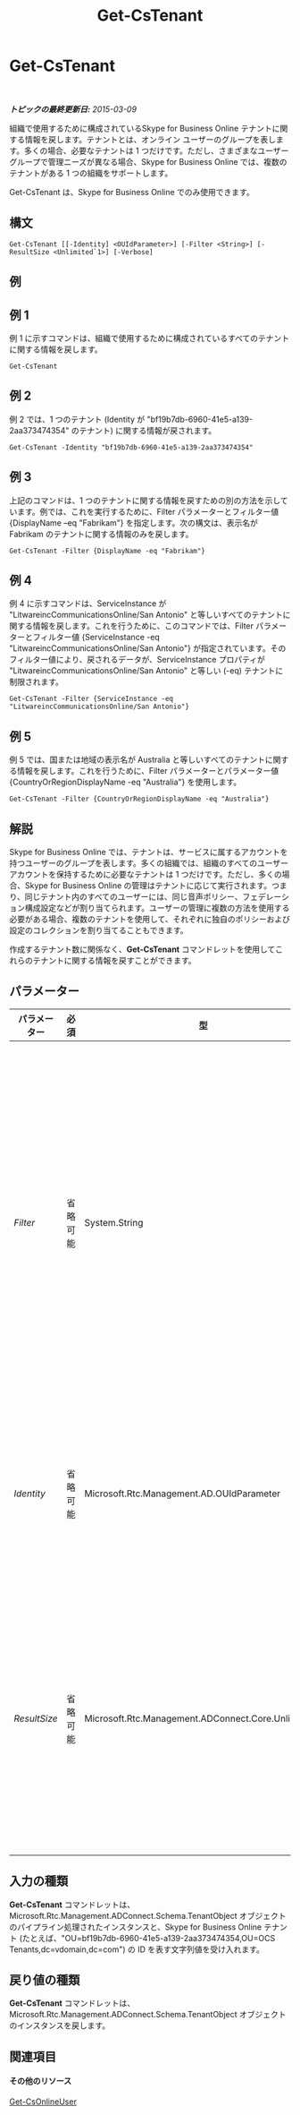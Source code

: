 ﻿---
title: Get-CsTenant
TOCTitle: Get-CsTenant
ms:assetid: 7b642117-5ca7-4a5b-bca7-16b0ae694ae2
ms:mtpsurl: https://technet.microsoft.com/ja-jp/library/JJ994044(v=OCS.15)
ms:contentKeyID: 52056627
ms.date: 05/19/2016
mtps_version: v=OCS.15
ms.translationtype: HT
---

# Get-CsTenant

 

_**トピックの最終更新日:** 2015-03-09_

組織で使用するために構成されているSkype for Business Online テナントに関する情報を戻します。テナントとは、オンライン ユーザーのグループを表します。多くの場合、必要なテナントは 1 つだけです。ただし、さまざまなユーザー グループで管理ニーズが異なる場合、Skype for Business Online では、複数のテナントがある 1 つの組織をサポートします。

Get-CsTenant は、Skype for Business Online でのみ使用できます。

## 構文

    Get-CsTenant [[-Identity] <OUIdParameter>] [-Filter <String>] [-ResultSize <Unlimited`1>] [-Verbose]

## 例

## 例 1

例 1 に示すコマンドは、組織で使用するために構成されているすべてのテナントに関する情報を戻します。

    Get-CsTenant

## 例 2

例 2 では、1 つのテナント (Identity が "bf19b7db-6960-41e5-a139-2aa373474354" のテナント) に関する情報が戻されます。

    Get-CsTenant -Identity "bf19b7db-6960-41e5-a139-2aa373474354"

## 例 3

上記のコマンドは、1 つのテナントに関する情報を戻すための別の方法を示しています。例では、これを実行するために、Filter パラメーターとフィルター値 {DisplayName –eq "Fabrikam"} を指定します。次の構文は、表示名が Fabrikam のテナントに関する情報のみを戻します。

    Get-CsTenant -Filter {DisplayName -eq "Fabrikam"}

## 例 4

例 4 に示すコマンドは、ServiceInstance が "LitwareincCommunicationsOnline/San Antonio" と等しいすべてのテナントに関する情報を戻します。これを行うために、このコマンドでは、Filter パラメーターとフィルター値 {ServiceInstance -eq "LitwareincCommunicationsOnline/San Antonio"} が指定されています。そのフィルター値により、戻されるデータが、ServiceInstance プロパティが "LitwareincCommunicationsOnline/San Antonio" と等しい (-eq) テナントに制限されます。

    Get-CsTenant -Filter {ServiceInstance -eq "LitwareincCommunicationsOnline/San Antonio"}

## 例 5

例 5 では、国または地域の表示名が Australia と等しいすべてのテナントに関する情報を戻します。これを行うために、Filter パラメーターとパラメーター値 {CountryOrRegionDisplayName -eq "Australia"} を使用します。

    Get-CsTenant -Filter {CountryOrRegionDisplayName -eq "Australia"}

## 解説

Skype for Business Online では、テナントは、サービスに属するアカウントを持つユーザーのグループを表します。多くの組織では、組織のすべてのユーザー アカウントを保持するために必要なテナントは 1 つだけです。ただし、多くの場合、Skype for Business Online の管理はテナントに応じて実行されます。つまり、同じテナント内のすべてのユーザーには、同じ音声ポリシー、フェデレーション構成設定などが割り当てられます。ユーザーの管理に複数の方法を使用する必要がある場合、複数のテナントを使用して、それぞれに独自のポリシーおよび設定のコレクションを割り当てることもできます。

作成するテナント数に関係なく、**Get-CsTenant** コマンドレットを使用してこれらのテナントに関する情報を戻すことができます。

## パラメーター


<table>
<colgroup>
<col style="width: 25%" />
<col style="width: 25%" />
<col style="width: 25%" />
<col style="width: 25%" />
</colgroup>
<thead>
<tr class="header">
<th>パラメーター</th>
<th>必須</th>
<th>型</th>
<th>説明</th>
</tr>
</thead>
<tbody>
<tr class="odd">
<td><p><em>Filter</em></p></td>
<td><p>省略可能</p></td>
<td><p>System.String</p></td>
<td><p>Active Directory 属性を使用して、完全な Active Directory 識別名を指定しなくても、データを戻すことができます。たとえば、テナント表示名を使用してテナントを取得するには、次のような構文を使用します。</p>
<p>Get-CsTenant –Filter {DisplayName –eq &quot;FabrikamTenant&quot;}</p>
<p>Fabrikam ドメインを使用するすべてのテナントを戻すには、次の構文を使用します。</p>
<p>Get-CsTenant –Filter {Domains –like &quot;*fabrikam*&quot;}</p>
<p>Filter パラメーターでは、Where-Object コマンドレットによって使用されるのと同じ Windows PowerShell フィルター処理構文を使用します。</p>
<p>Identity パラメーターと Filter パラメーターの両方を同じコマンド内で使用することはできません。</p></td>
</tr>
<tr class="even">
<td><p><em>Identity</em></p></td>
<td><p>省略可能</p></td>
<td><p>Microsoft.Rtc.Management.AD.OUIdParameter</p></td>
<td><p>テナントの Active Directory 識別名です。次に例を示します。</p>
<p>-Identity &quot;OU=bf19b7db-6960-41e5-a139-2aa373474354,OU=OCS Tenants,dc=litwareinc,dc=com&quot;</p>
<p>Identity パラメーターまたは Filter パラメーターを使用しない場合、<strong>Get-CsTenant</strong> コマンドレットは、すべてのテナントに関する情報を戻します。</p></td>
</tr>
<tr class="odd">
<td><p><em>ResultSize</em></p></td>
<td><p>省略可能</p></td>
<td><p>Microsoft.Rtc.Management.ADConnect.Core.Unlimited`1</p></td>
<td><p>このコマンドレットによって戻されるレコード数を制限できます。たとえば、7つのテナントを戻すには (フォレスト内のテナント数に関わらず)、ResultSize パラメーターを追加してパラメーター値を 7 に設定します。ただし、どの 7 つのテナントを戻すかを指定する方法はありません。</p>
<p>結果サイズは、0 ～ 2147483647 の範囲の整数に設定できます。 0 に設定すると、コマンドは実行されますが、データは戻りません。テナントを 7 に設定しても、フォレスト内に 3 つのテナントしかない場合、コマンドはその 3 つのテナントを戻し、エラーなしで完了します。</p></td>
</tr>
</tbody>
</table>


## 入力の種類

**Get-CsTenant** コマンドレットは、Microsoft.Rtc.Management.ADConnect.Schema.TenantObject オブジェクトのパイプライン処理されたインスタンスと、Skype for Business Online テナント (たとえば、"OU=bf19b7db-6960-41e5-a139-2aa373474354,OU=OCS Tenants,dc=vdomain,dc=com") の ID を表す文字列値を受け入れます。

## 戻り値の種類

**Get-CsTenant** コマンドレットは、Microsoft.Rtc.Management.ADConnect.Schema.TenantObject オブジェクトのインスタンスを戻します。

## 関連項目

#### その他のリソース

[Get-CsOnlineUser](get-csonlineuser.md)

